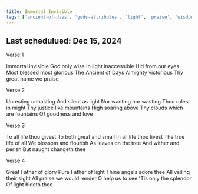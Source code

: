 ```yaml
---
title: Immortal Invisible
tags: ['ancient-of-days', 'gods-attributes', 'light', 'praise', 'wisdom']
---
```


## Last schedulued: Dec 15, 2024          

Verse 1

Immortal invisible God only wise
In light inaccessible
Hid from our eyes
Most blessed most glorious
The Ancient of Days
Almighty victorious
Thy great name we praise

Verse 2

Unresting unhasting
And silent as light
Nor wanting nor wasting
Thou rulest in might
Thy justice like mountains
High soaring above
Thy clouds which are fountains
Of goodness and love


Verse 3

To all life thou givest
To both great and small
In all life thou livest
The true life of all
We blossom and flourish
As leaves on the tree
And wither and perish
But naught changeth thee

Verse 4

Great Father of glory
Pure Father of light
Thine angels adore thee
All veiling their sight
All praise we would render
O help us to see
'Tis only the splendor
Of light hideth thee
